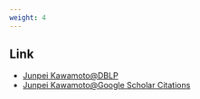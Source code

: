 ```yaml
---
weight: 4
---
```


## Link
* [Junpei Kawamoto@DBLP](http://www.informatik.uni-trier.de/~ley/db/indices/a-tree/k/Kawamoto:Junpei.html)
* [Junpei Kawamoto@Google Scholar Citations](http://bit.ly/MpHhqn)
